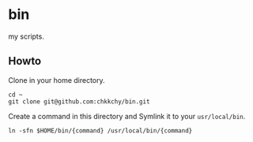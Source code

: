 # bin
my scripts.

## Howto
Clone in your home directory.

```
cd ~
git clone git@github.com:chkkchy/bin.git
```

Create a command in this directory and Symlink it to your `usr/local/bin`.

```
ln -sfn $HOME/bin/{command} /usr/local/bin/{command}
```
